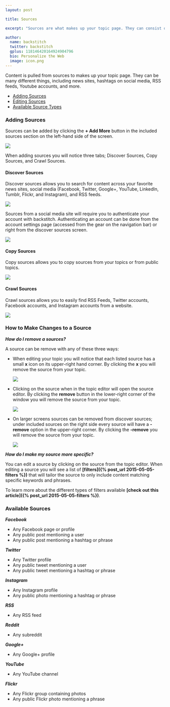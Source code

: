 ```yaml
---
layout: post

title: Sources

excerpt: "Sources are what makes up your topic page. They can consist of news sites, hashtags on social media, RSS feeds, and more."

author:
  name: backstitch
  twitter: backstitch
  gplus: 118146420164924904796 
  bio: Personalize the Web
  image: icon.png
---
```


Content is pulled from sources to makes up your topic page. They can be many different things, including news sites, hashtags on social media, RSS feeds, Youtube accounts, and more. 

- [Adding Sources](#AddingSourcess) <br/>
- [Editing Sources](#EditingSources)<br/>
- [Available Source Types](#SourceTypes)

<a name='AddingSources'></a>
### Adding Sources

Sources can be added by clicking the **+ Add More** button in the included sources section on the left-hand side of the screen.

<div class="full zoomable"><img src="/images/edit_topic_2.png"></div>

When adding sources you will notice three tabs; Discover Sources, Copy Sources, and Crawl Sources.

#### Discover Sources

Discover sources allows you to search for content across your favorite news sites, social media (Facebook, Twitter, Google+, YouTube, LinkedIn, Tumblr, Flickr, and Instagram), and RSS feeds.

<div class="full zoomable"><img src="/images/discover_sources.png"></div>

Sources from a social media site will require you to authenticate your account with backstitch. Authenticating an account can be done from the account settings page (accessed from the gear on the navigation bar) or right from the discover sources screen.

<div class="full zoomable"><img src="/images/authenticate_discover.png"></div>

#### Copy Sources

Copy sources allows you to copy sources from your topics or from public topics.

<div class="full zoomable"><img src="/images/copy_sources.png"></div>

#### Crawl Sources

Crawl sources allows you to easily find RSS Feeds, Twitter accounts, Facebook accounts, and Instagram accounts from a website.

<div class="full zoomable"><img src="/images/crawl_sources.png"></div>

<a name='EditingSources'></a>
### How to Make Changes to a Source

***How do I remove a sources?***

A source can be remove with any of these three ways:

- When editing your topic you will notice that each listed source has a small **x** icon on its upper-right hand corner.  By clicking the **x** you will remove the source from your topic. 

  <div class="full zoomable"><img src="/images/edit_topic_3.png"></div>
  
- Clicking on the source when in the topic editor will open the source editor. By clicking the **remove** button in the lower-right corner of the window you will remove the source from your topic.

  <div class="full zoomable"><img src="/images/remove_source_2.png"></div>
  
- On larger screens sources can be removed from discover sources; under included sources on the right side every source will have a **-remove** option in the upper-right corner. By clicking the **-remove** you will remove the source from your topic. 

  <div class="full zoomable"><img src="/images/remove_source_3.png"></div>

***How do I make my source more specific?***

You can edit a source by clicking on the source from the topic editor.  When editing a source you will see a list of **[filters]({% post_url 2015-05-05-filters %})** that will tailor the source to only include content matching specific keywords and phrases.

To learn more about the different types of filters available **[check out this article]({% post_url 2015-05-05-filters %})**.


<a name='SourceTypes'></a>
### Available Sources

***Facebook***

- Any Facebook page or profile 
- Any public post mentioning a user
- Any public post mentioning a hashtag or phrase

***Twitter***

- Any Twitter profile
- Any public tweet mentioning a user
- Any public tweet mentioning a hashtag or phrase

***Instagram***

- Any Instagram profile
- Any public photo mentioning a hashtag or phrase

***RSS***

- Any RSS feed

***Reddit***

- Any subreddit 

***Google+***

- Any Google+ profile 

***YouTube***

- Any YouTube channel 

***Flickr***

- Any Flickr group containing photos
- Any public Flickr photo mentioning a phrase